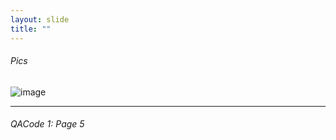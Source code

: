 ```yaml
---
layout: slide
title: ""
---
```

[comment]: # (Notes)
[comment]: # (Playing PICS, copy pick and paste)
[comment]: # (Had to use ###### for formatting or pic formatting is lost)
[comment]: # (<hr> or --- creates a line)
[comment]: # (<br /> for a hard retun, some can use double space bar)

###### Pics

![image](https://user-images.githubusercontent.com/85533707/121206719-5258a200-c83e-11eb-94ab-43a3346b3a6e.png)

<HR>
<H6> QACode 1: Page 5
